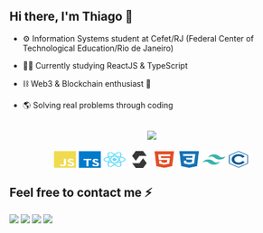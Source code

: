 ## Hi there, I'm Thiago 🤙

<!-- ===== ABOUT ME ===== -->
<div>
  
  - ⚙️ Information Systems student at Cefet/RJ (Federal Center of Technological Education/Rio de Janeiro)
  
  - 👨‍💻 Currently studying ReactJS & TypeScript
  
  - ⛓️󠁭󠁨 Web3 & Blockchain enthusiast 🏴
  
  - 🌎 Solving real problems through coding
  
</div>
<br>
<!-- ===== MOST USED LANGUAGES ===== -->
<div align="center">
  <img height="230em" src="https://github-readme-stats.vercel.app/api/top-langs/?username=thiagorochatr&layout=compact&langs_count=10&theme=dracula"/>
</div>

<br>

<!-- ===== LANGUAGES - EMOJIS ===== -->
<div style="display: inline_block" align="center">
  <img align="center" alt="javascript" height="30" width="40" src="https://raw.githubusercontent.com/devicons/devicon/master/icons/javascript/javascript-plain.svg" />
  <img align="center" alt="typescript" height="30" width="40" src="https://raw.githubusercontent.com/devicons/devicon/master/icons/typescript/typescript-plain.svg" />
  <img align="center" alt="react" height="30"  width="40" src="https://raw.githubusercontent.com/devicons/devicon/master/icons/react/react-original.svg" />
  <img align="center" alt="solidity" height="30" width="40" src="https://raw.githubusercontent.com/devicons/devicon/master/icons/solidity/solidity-plain.svg" />
  <img align="center" alt="html5" height="30"  width="40" src="https://raw.githubusercontent.com/devicons/devicon/master/icons/html5/html5-plain.svg" />
  <img align="center" alt="css3" height="30"     width="40" src="https://raw.githubusercontent.com/devicons/devicon/master/icons/css3/css3-plain.svg" />
  <img align="center" alt="tailwindcss" height="30" width="40" src="https://raw.githubusercontent.com/devicons/devicon/master/icons/tailwindcss/tailwindcss-plain.svg" />
  <img align="center" alt="c" height="30"              width="40" src="https://raw.githubusercontent.com/devicons/devicon/master/icons/c/c-line.svg" />
<!--   <img align="center" alt="git" height="30"        width="40" src="https://raw.githubusercontent.com/devicons/devicon/master/icons/git/git-plain.svg" /> -->
<!--   <img align="center" alt="visualstudio" height="30" width="40" src="https://raw.githubusercontent.com/devicons/devicon/master/icons/visualstudio/visualstudio-plain.svg" /> -->
</div>

<!-- ===== SOCIALS - REACH ME OUT ===== -->
## Feel free to contact me ⚡
<div>
  
  [<img src="https://img.shields.io/badge/-Twitter-1DA1F2?style=flat-square&logo=twitter&logoColor=white" target="_blank">](https://twitter.com/thiagorochatr1)
  <a href="mailto:thiagord2016@gmail.com" target="_blank"><img src="https://img.shields.io/badge/-Gmail-EA4335?style=flat-square&logo=Gmail&logoColor=white" target="_blank"></a> 
  [<img src="https://img.shields.io/badge/-LinkedIn-006699?style=flat-square&logo=Linkedin&logoColor=white" target="_blank">](https://www.linkedin.com/in/thiagorochatr/)
  [<img src="https://img.shields.io/badge/-Instagram-82008F?style=flat-square&logo=Instagram&logoColor=white" target="_blank">](https://www.instagram.com/thiagorochatr/)
  
</div>
